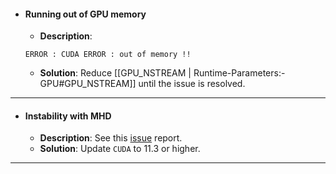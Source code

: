 * #### Running out of GPU memory
   * **Description**:
   ```
   ERROR : CUDA ERROR : out of memory !!
   ```
   * **Solution**: Reduce [[GPU_NSTREAM | Runtime-Parameters:-GPU#GPU_NSTREAM]] until the issue is resolved.
* * *

* #### Instability with MHD
   * **Description**: See this [issue](https://github.com/gamer-project/gamer/issues/80#issuecomment-1030177067) report.
   * **Solution**: Update `CUDA` to 11.3 or higher.

* * *


